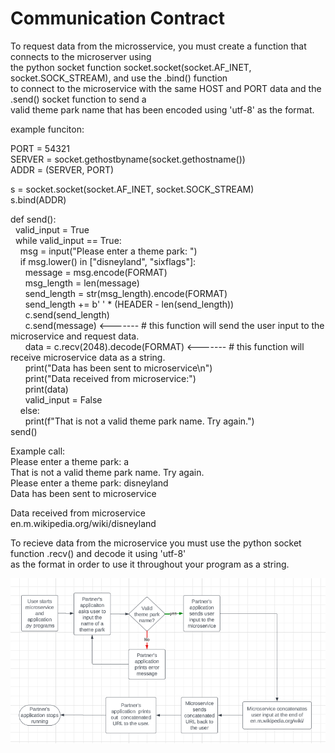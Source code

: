 # Communication Contract

To request data from the microsservice, you must create a function that connects to the microserver using  
the python socket function socket.socket(socket.AF_INET, socket.SOCK_STREAM), and use the .bind() function  
to connect to the microservice with the same HOST and PORT data and the .send() socket function to send a  
valid theme park name that has been encoded using 'utf-8' as the format.  

example funciton:  

PORT = 54321  
SERVER = socket.gethostbyname(socket.gethostname())  
ADDR = (SERVER, PORT)  

s = socket.socket(socket.AF_INET, socket.SOCK_STREAM)  
s.bind(ADDR)  

def send():  
&nbsp;&nbsp;valid_input = True  
&nbsp;&nbsp;while valid_input == True:  
&nbsp;&nbsp;&nbsp;&nbsp;msg = input("Please enter a theme park: ")  
&nbsp;&nbsp;&nbsp;&nbsp;if msg.lower() in ["disneyland", "sixflags"]:  
&nbsp;&nbsp;&nbsp;&nbsp;&nbsp;&nbsp;message = msg.encode(FORMAT)  
&nbsp;&nbsp;&nbsp;&nbsp;&nbsp;&nbsp;msg_length = len(message)  
&nbsp;&nbsp;&nbsp;&nbsp;&nbsp;&nbsp;send_length = str(msg_length).encode(FORMAT)  
&nbsp;&nbsp;&nbsp;&nbsp;&nbsp;&nbsp;send_length += b' ' * (HEADER - len(send_length))  
&nbsp;&nbsp;&nbsp;&nbsp;&nbsp;&nbsp;c.send(send_length)  
&nbsp;&nbsp;&nbsp;&nbsp;&nbsp;&nbsp;c.send(message) <------- # this function will send the user input to the microservice and request data.  
&nbsp;&nbsp;&nbsp;&nbsp;&nbsp;&nbsp;data = c.recv(2048).decode(FORMAT) <------- # this function will receive microservice data as a string.  
&nbsp;&nbsp;&nbsp;&nbsp;&nbsp;&nbsp;print("Data has been sent to microservice\n")  
&nbsp;&nbsp;&nbsp;&nbsp;&nbsp;&nbsp;print("Data received from microservice:")  
&nbsp;&nbsp;&nbsp;&nbsp;&nbsp;&nbsp;print(data)  
&nbsp;&nbsp;&nbsp;&nbsp;&nbsp;&nbsp;valid_input = False  
&nbsp;&nbsp;&nbsp;&nbsp;else:  
&nbsp;&nbsp;&nbsp;&nbsp;&nbsp;&nbsp;print(f"That is not a valid theme park name. Try again.")  
send()  

Example call:  
Please enter a theme park: a  
That is not a valid theme park name. Try again.  
Please enter a theme park: disneyland  
Data has been sent to microservice  

Data received from microservice  
en.m.wikipedia.org/wiki/disneyland  


To recieve data from the microservice you must use the python socket function .recv() and decode it using 'utf-8'  
as the format in order to use it throughout your program as a string.  


![Sequence Diagram](/images/A9-1.png?raw=true "UML Sequence Diagram")
